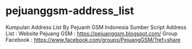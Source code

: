# pejuanggsm-address_list
Kumpulan Address List By Pejuanh GSM Indonesia
Sumber Script Address List :
Website Pejuang GSM : https://pejuanggsm.blogspot.com/
Group Facebook : https://www.facebook.com/groups/PejuangGSM/?ref=share
